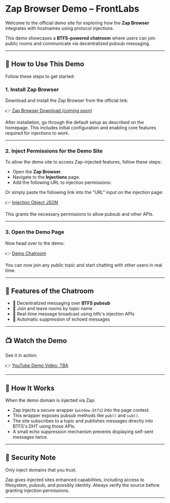 # Zap Browser Demo – FrontLabs

Welcome to the official demo site for exploring how the **Zap Browser** integrates with hostnames using protocol injections.

This demo showcases a **BTFS-powered chatroom** where users can join public rooms and communicate via decentralized pubsub messaging.

---

## 🚀 How to Use This Demo

Follow these steps to get started:

### 1. Install Zap Browser

Download and install the Zap Browser from the official link:

👉 [Zap Browser Download (coming soon)]()

After installation, go through the default setup as described on the homepage. This includes initial configuration and enabling core features required for injections to work.

---

### 2. Inject Permissions for the Demo Site

To allow the demo site to access Zap-injected features, follow these steps:

- Open the **Zap Browser**.
- Navigate to the **Injections** page.
- Add the following URL to injection permissions:


Or simply paste the following link into the "URL" input on the injection page:

👉 [Injection Object JSON](https://raw.githubusercontent.com/Zap-browser/demo-zap-pubsub-chatroom/refs/heads/main/injectionobject.json)

This grants the necessary permissions to allow pubsub and other APIs.

---

### 3. Open the Demo Page

Now head over to the demo:

👉 [Demo Chatroom](https://zap-browser.github.io/demo-zap-pubsub-chatroom)

You can now join any public topic and start chatting with other users in real time.

---

## 💬 Features of the Chatroom

- 🔗 Decentralized messaging over **BTFS pubsub**
- 🚪 Join and leave rooms by topic name
- 📡 Real-time message broadcast using btfs's injection APIs
- 🧼 Automatic suppression of echoed messages

---

## 📺 Watch the Demo

See it in action:

👉 [YouTube Demo Video: TBA](https://youtu.be/M4hMBFeiHng)

---

## 🧠 How It Works

When the demo domain is injected via Zap:

- Zap injects a secure wrapper (`window.btfs`) into the page context.
- This wrapper exposes pubsub methods like `pub()` and `sub()`.
- The site subscribes to a topic and publishes messages directly into BTFS's DHT using those APIs.
- A small echo suppression mechanism prevents displaying self-sent messages twice.

---

## 🔐 Security Note

Only inject domains that you trust.

Zap gives injected sites enhanced capabilities, including access to filesystem, pubsub, and possibly identity. Always verify the source before granting injection permissions.

---
